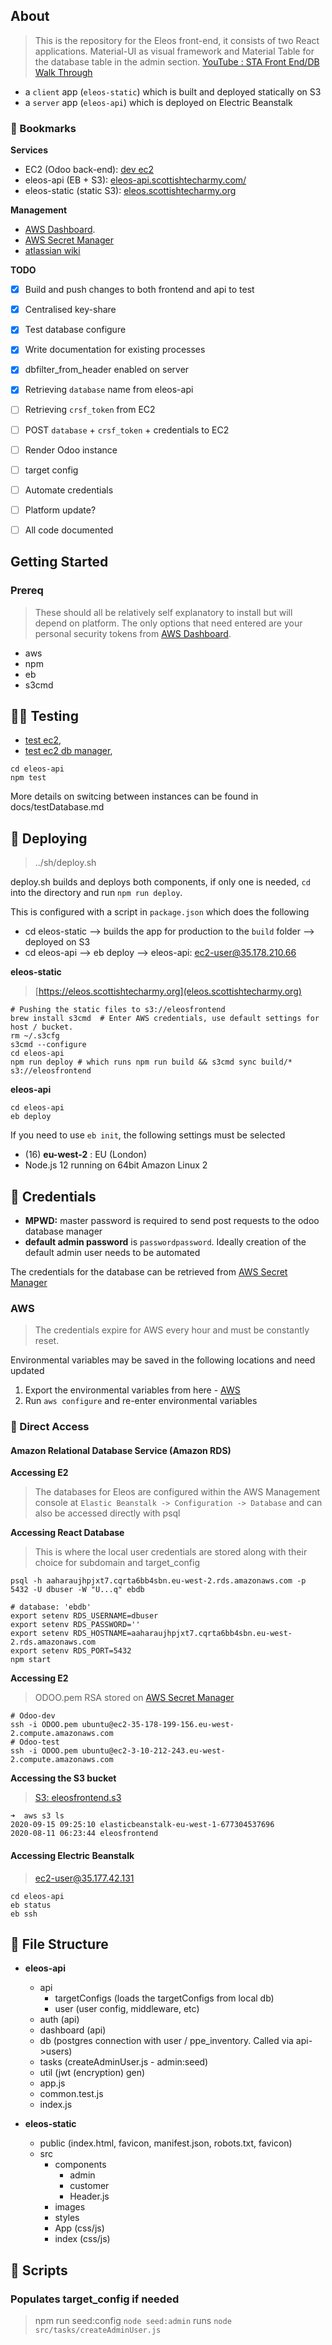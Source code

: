 ## About

> This is the repository for the Eleos front-end, it consists of two React applications. Material-UI as visual framework and Material Table for the database table in the admin section. [YouTube : STA Front End/DB Walk Through](https://www.youtube.com/watch?v=6pwdsKymUD4&feature=youtu.be)

* a `client` app (`eleos-static`) which is built and deployed statically on S3
* a `server` app (`eleos-api`) which is deployed on Electric Beanstalk

### 📌 Bookmarks
**Services**
* EC2 (Odoo back-end): [dev ec2](http://ec2-35-178-199-156.eu-west-2.compute.amazonaws.com/)
* eleos-api (EB + S3): [eleos-api.scottishtecharmy.com/](https://eleos-api.scottishtecharmy.org) 
* eleos-static (static S3): [eleos.scottishtecharmy.org](https://eleos.scottishtecharmy.org)

**Management** 
* [AWS Dashboard](https://scottishtecharmy.awsapps.com/start/).
* [AWS Secret Manager](https://eu-west-2.console.aws.amazon.com/secretsmanager/home?region=eu-west-2#/listSecrets)
* [atlassian wiki](https://sta2020.atlassian.net/wiki/home)

**TODO**
- [x] Build and push changes to both frontend and api to test
- [x] Centralised key-share
- [x] Test database configure
- [x] Write documentation for existing processes
- [x] dbfilter_from_header enabled on server
- [x] Retrieving `database` name from eleos-api
- [ ] Retrieving `crsf_token` from EC2
- [ ] POST `database` + `crsf_token` + credentials to EC2
- [ ] Render Odoo instance
- [ ] target config
- [ ] Automate credentials
- [ ] Platform update?
- [ ] All code documented


## Getting Started

### Prereq
>These should all be relatively self explanatory to install but will depend on platform. The only options that need entered are your personal security tokens from [AWS Dashboard](https://scottishtecharmy.awsapps.com/start/).

* aws
* npm
* eb
* s3cmd



## 🕵️‍♂️ Testing
 * [test ec2](http://ec2-3-10-212-243.eu-west-2.compute.amazonaws.com/), 
 * [test ec2 db manager](http://ec2-3-10-212-243.eu-west-2.compute.amazonaws.com/web/database/manager),

```
cd eleos-api
npm test
```

More details on switcing between instances can be found in docs/testDatabase.md

## 🚀 Deploying
> ../sh/deploy.sh 

deploy.sh builds and deploys both components, if only one is needed, `cd` into the directory and run `npm run deploy`. 

This is configured with a script in `package.json` which does the following
- cd eleos-static --> builds the app for production to the `build` folder --> deployed on S3
- cd eleos-api --> eb deploy --> eleos-api: ec2-user@35.178.210.66

**eleos-static**
>[https://eleos.scottishtecharmy.org](eleos.scottishtecharmy.org)

```
# Pushing the static files to s3://eleosfrontend
brew install s3cmd  # Enter AWS credentials, use default settings for host / bucket.
rm ~/.s3cfg
s3cmd --configure
cd eleos-api
npm run deploy # which runs npm run build && s3cmd sync build/* s3://eleosfrontend
```

**eleos-api**
```
cd eleos-api
eb deploy
```

If you need to use `eb init`, the following settings must be selected
- (16) **eu-west-2** : EU (London)
- Node.js 12 running on 64bit Amazon Linux 2

## 🔐 Credentials 

* **MPWD:** master password is required to send post requests to the odoo database manager 
* **default admin password** is `passwordpassword`. Ideally creation of the default admin user needs to be automated

The credentials for the database can be retrieved from [AWS Secret Manager](https://eu-west-2.console.aws.amazon.com/secretsmanager/home?region=eu-west-2#/listSecrets)


### AWS 
> The credentials expire for AWS every hour and must be constantly reset. 

Environmental variables may be saved in the following locations and need updated

1. Export the environmental variables from here - [AWS](https://scottishtecharmy.awsapps.com/start/)
2. Run `aws configure` and re-enter environmental variables


### 🚪 Direct Access

#### Amazon Relational Database Service (Amazon RDS)

**Accessing E2**
> The databases for Eleos are configured within the AWS Management console at `Elastic Beanstalk -> Configuration -> Database` and can also be accessed directly with psql

**Accessing React Database**
> This is where the local user credentials are stored along with their choice for subdomain and target_config
```
psql -h aaharaujhpjxt7.cqrta6bb4sbn.eu-west-2.rds.amazonaws.com -p 5432 -U dbuser -W "U...q" ebdb
```

```
# database: 'ebdb'
export setenv RDS_USERNAME=dbuser
export setenv RDS_PASSWORD='' 
export setenv RDS_HOSTNAME=aaharaujhpjxt7.cqrta6bb4sbn.eu-west-2.rds.amazonaws.com
export setenv RDS_PORT=5432
npm start
```


**Accessing E2**
>ODOO.pem RSA stored on [AWS Secret Manager](https://eu-west-2.console.aws.amazon.com/secretsmanager/home?region=eu-west-2#/listSecrets)

```
# Odoo-dev
ssh -i ODOO.pem ubuntu@ec2-35-178-199-156.eu-west-2.compute.amazonaws.com
# Odoo-test
ssh -i ODOO.pem ubuntu@ec2-3-10-212-243.eu-west-2.compute.amazonaws.com
```

**Accessing the S3 bucket**
>[S3: eleosfrontend.s3](eleosfrontend.s3-website.eu-north-1.amazonaws.com/) 
```
➜  aws s3 ls
2020-09-15 09:25:10 elasticbeanstalk-eu-west-1-677304537696
2020-08-11 06:23:44 eleosfrontend
```

#### Accessing Electric Beanstalk
> ec2-user@35.177.42.131

```
cd eleos-api
eb status
eb ssh
```

## :open_file_folder: File Structure

- **eleos-api**
    - api
        - targetConfigs (loads the targetConfigs from local db)
        - user (user config, middleware, etc)
    - auth (api)
    - dashboard (api)
    - db (postgres connection with user / ppe_inventory. Called via api->users)
    - tasks (createAdminUser.js - admin:seed)
    - util (jwt (encryption) gen)
    - app.js
    - common.test.js
    - index.js

- **eleos-static**
    - public (index.html, favicon, manifest.json, robots.txt, favicon)
    - src 
        - components
            - admin
            - customer
            - Header.js
        - images
        - styles
        - App (css/js)
        - index (css/js)


## 📝 Scripts

### Populates target_config if needed
> npm run seed:config
> `node seed:admin` runs `node src/tasks/createAdminUser.js`


